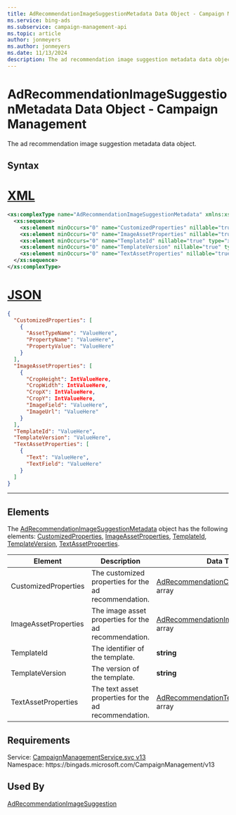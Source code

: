 ```yaml
---
title: AdRecommendationImageSuggestionMetadata Data Object - Campaign Management
ms.service: bing-ads
ms.subservice: campaign-management-api
ms.topic: article
author: jonmeyers
ms.author: jonmeyers
ms.date: 11/13/2024
description: The ad recommendation image suggestion metadata data object.
---
```

# AdRecommendationImageSuggestionMetadata Data Object - Campaign Management
The ad recommendation image suggestion metadata data object.

## Syntax

# [XML](#tab/xml)

```xml
<xs:complexType name="AdRecommendationImageSuggestionMetadata" xmlns:xs="http://www.w3.org/2001/XMLSchema">
  <xs:sequence>
    <xs:element minOccurs="0" name="CustomizedProperties" nillable="true" type="tns:ArrayOfAdRecommendationCustomizedProperty" />
    <xs:element minOccurs="0" name="ImageAssetProperties" nillable="true" type="tns:ArrayOfAdRecommendationImageAssetProperty" />
    <xs:element minOccurs="0" name="TemplateId" nillable="true" type="xs:string" />
    <xs:element minOccurs="0" name="TemplateVersion" nillable="true" type="xs:string" />
    <xs:element minOccurs="0" name="TextAssetProperties" nillable="true" type="tns:ArrayOfAdRecommendationTextAssetProperty" />
  </xs:sequence>
</xs:complexType>
```

# [JSON](#tab/json)

```json
{
  "CustomizedProperties": [
    {
      "AssetTypeName": "ValueHere",
      "PropertyName": "ValueHere",
      "PropertyValue": "ValueHere"
    }
  ],
  "ImageAssetProperties": [
    {
      "CropHeight": IntValueHere,
      "CropWidth": IntValueHere,
      "CropX": IntValueHere,
      "CropY": IntValueHere,
      "ImageField": "ValueHere",
      "ImageUrl": "ValueHere"
    }
  ],
  "TemplateId": "ValueHere",
  "TemplateVersion": "ValueHere",
  "TextAssetProperties": [
    {
      "Text": "ValueHere",
      "TextField": "ValueHere"
    }
  ]
}
```

-----

## <a name="elements"></a>Elements

The [AdRecommendationImageSuggestionMetadata](adrecommendationimagesuggestionmetadata.md) object has the following elements: [CustomizedProperties](#customizedproperties), [ImageAssetProperties](#imageassetproperties), [TemplateId](#templateid), [TemplateVersion](#templateversion), [TextAssetProperties](#textassetproperties).

|Element|Description|Data Type|
|-----------|---------------|-------------|
|<a name="customizedproperties"></a>CustomizedProperties|The customized properties for the ad recommendation.|[AdRecommendationCustomizedProperty](adrecommendationcustomizedproperty.md) array|
|<a name="imageassetproperties"></a>ImageAssetProperties|The image asset properties for the ad recommendation.|[AdRecommendationImageAssetProperty](adrecommendationimageassetproperty.md) array|
|<a name="templateid"></a>TemplateId|The identifier of the template.|**string**|
|<a name="templateversion"></a>TemplateVersion|The version of the template.|**string**|
|<a name="textassetproperties"></a>TextAssetProperties|The text asset properties for the ad recommendation.|[AdRecommendationTextAssetProperty](adrecommendationtextassetproperty.md) array|

## Requirements
Service: [CampaignManagementService.svc v13](https://campaign.api.bingads.microsoft.com/Api/Advertiser/CampaignManagement/v13/CampaignManagementService.svc)  
Namespace: https\://bingads.microsoft.com/CampaignManagement/v13  

## Used By
[AdRecommendationImageSuggestion](adrecommendationimagesuggestion.md)  
